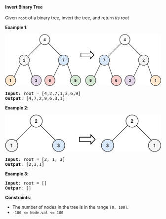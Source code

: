 #### Invert Binary Tree
Given `root` of a binary tree, invert the tree, and return *its root*

**Example 1**:

![](example_1.jpg)
<pre><b>Input</b>: root = [4,2,7,1,3,6,9]
<b>Output</b>: [4,7,2,9,6,3,1]
</pre>

**Example 2**:

![](example_2.jpg)
<pre><b>Input</b>: root = [2, 1, 3]
<b>Output</b>: [2,3,1]
</pre>

**Example 3**:
<pre><b>Input</b>: root = []
<b>Outpur</b>: []
</pre>

**Constraints**:
* The number of nodes in the tree is in the range `[0, 100]`.
* `-100 <= Node.val <= 100`
